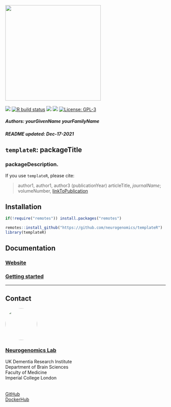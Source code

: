 <img src='https://github.com/neurogenomics/templateR/templateR/raw/master/inst/hex/hex.png' height='300'><br><br>
[![](https://img.shields.io/badge/devel%20version-0.99.0-black.svg)](https://github.com/neurogenomics/templateR)
[![R build
status](https://github.com/neurogenomics/templateR/workflows/R-CMD-check-bioc/badge.svg)](https://github.com/neurogenomics/templateR/actions)
[![](https://img.shields.io/github/last-commit/neurogenomics/templateR.svg)](https://github.com/neurogenomics/templateR/commits/master)
[![](https://codecov.io/gh/neurogenomics/templateR/branch/master/graph/badge.svg)](https://codecov.io/gh/neurogenomics/templateR)
[![License:
GPL-3](https://img.shields.io/badge/license-GPL--3-blue.svg)](https://cran.r-project.org/web/licenses/GPL-3)
<h5>
Authors: <i>yourGivenName yourFamilyName</i>
</h5>
<h5>
README updated: <i>Dec-17-2021</i>
</h5>

<!-- To modify Package/Title/Description/Authors fields, edit the DESCRIPTION file -->

## `templateR`: packageTitle

### packageDescription.

If you use `templateR`, please cite:

<!-- Modify this my editing the file: inst/CITATION  -->

> author1, author1, author3 (publicationYear) articleTitle,
> *journalName*; volumeNumber, [linkToPublication](linkToPublication)

## Installation

``` r
if(!require("remotes")) install.packages("remotes")

remotes::install_github("https://github.com/neurogenomics/templateR")
library(templateR)
```

## Documentation

### [Website](https://neurogenomics.github.io/templateR)

### [Getting started](https://neurogenomics.github.io/templateR/articles/templateR)

<hr>

## Contact

<img src='https://www.neurogenomics.co.uk/author/neurogenomics-lab/avatar_hu361299fcf1f4e263f0b5bac1963703dd_83675_270x270_fill_q90_lanczos_center.jpg' height='100' style='border-radius: 100px'>

### [Neurogenomics Lab](https://www.neurogenomics.co.uk/)

UK Dementia Research Institute  
Department of Brain Sciences  
Faculty of Medicine  
Imperial College London  
<br>  
[GitHub](https://github.com/neurogenomics)  
[DockerHub](https://hub.docker.com/orgs/neurogenomicslab)

